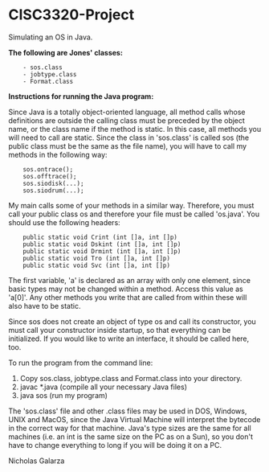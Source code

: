 # CISC3320-Project
Simulating an OS in Java.

**The following are Jones' classes:**
```
    - sos.class
    - jobtype.class
    - Format.class
```

**Instructions for running the Java program:**

Since Java is a totally object-oriented language, all method calls whose definitions are outside the calling class must be preceded by the object name, or the class name if the method is static. In this case, all methods you will need to call are static. Since the class in 'sos.class' is called sos (the public class must be the same as the file name), you will have to call my methods in the following way:
```
    sos.ontrace();
    sos.offtrace();
    sos.siodisk(...);
    sos.siodrum(...);
```
My main calls some of your methods in a similar way. Therefore, you must call your public class os and therefore your file must be called 'os.java'. You should use the following headers:
```
    public static void Crint (int []a, int []p)
    public static void Dskint (int []a, int []p)
    public static void Drmint (int []a, int []p)
    public static void Tro (int []a, int []p)
    public static void Svc (int []a, int []p)
```
The first variable, 'a' is declared as an array with only one element, since basic types may not be changed within a method. Access this value as 'a\[0\]'. Any other methods you write that are called from within these will also have to be static.

Since sos does not create an object of type os and call its constructor, you must call your constructor inside startup, so that everything can be initialized. If you would like to write an interface, it should be called here, too.

To run the program from the command line:

1. Copy sos.class, jobtype.class and Format.class into your directory.
2. javac \*.java	(compile all your necessary Java files)
3. java sos	(run my program)

The 'sos.class' file and other .class files may be used in DOS, Windows, UNIX and MacOS, since the Java Virtual Machine will interpret the bytecode in the correct way for that machine. Java's type sizes are the same for all machines (i.e. an int is the same size on the PC as on a Sun), so you don't have to change everything to long if you will be doing it on a PC.

Nicholas Galarza
